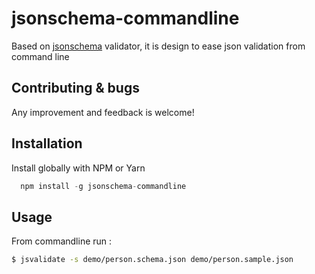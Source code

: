 # jsonschema-commandline
Based on [jsonschema](https://github.com/tdegrunt/jsonschema) validator, it is design to ease json validation from command line

## Contributing & bugs
Any improvement and feedback is welcome!


## Installation
Install globally with NPM or Yarn 
```javascript
  npm install -g jsonschema-commandline
```

## Usage
From commandline run : 

```bash
$ jsvalidate -s demo/person.schema.json demo/person.sample.json
```
